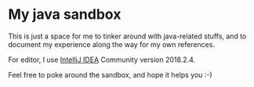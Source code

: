 # My java sandbox

This is just a space for me to tinker around with java-related stuffs, and to document my experience along the way for my own references.

For editor, I use [IntelliJ IDEA](https://www.jetbrains.com/idea/) Community version 2018.2.4. 

Feel free to poke around the sandbox, and hope it helps you :-)
